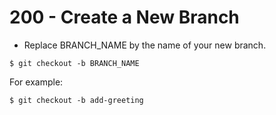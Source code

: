 # 200 - Create a New Branch

- Replace BRANCH_NAME by the name of your new branch.

```
$ git checkout -b BRANCH_NAME
```

For example:

```
$ git checkout -b add-greeting
```
